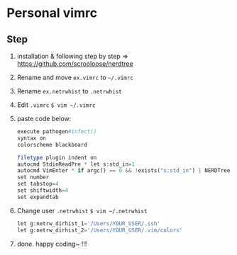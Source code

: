 # Personal vimrc

## Step
1. installation & following step by step => https://github.com/scrooloose/nerdtree
    
2. Rename and move ``ex.vimrc`` to ``~/.vimrc``

3. Rename ``ex.netrwhist`` to ``.netrwhist``

4. Edit ``.vimrc``
    ``$ vim ~/.vimrc``

5. paste code below:

    ```php
    execute pathogen#infect()
    syntax on
    colorscheme blackboard

    filetype plugin indent on
    autocmd StdinReadPre * let s:std_in=1
    autocmd VimEnter * if argc() == 0 && !exists("s:std_in") | NERDTree | endif
    set number
    set tabstop=4
    set shiftwidth=4
    set expandtab
    ```
6. Change user ``.netrwhist`` ``$ vim ~/.netrwhist``
    
    ```php
    let g:netrw_dirhist_1='/Users/YOUR_USER/.ssh'
    let g:netrw_dirhist_2='/Users/YOUR_USER/.vim/colors'
    ```

7. done. happy coding~ !!!

